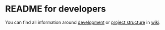 README for developers
====================================

You can find all information around [development](https://github.com/oVirt/ovirt-ansible-collection/wiki/Development) or [project structure](https://github.com/oVirt/ovirt-ansible-collection/wiki/Project-structure) in [wiki](https://github.com/oVirt/ovirt-ansible-collection/wiki).
